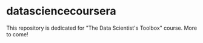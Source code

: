 datasciencecoursera
===================

This repository is dedicated for "The Data Scientist's Toolbox" course. More to come!
